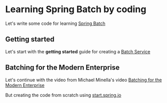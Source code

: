 # Learning Spring Batch by coding

Let's write some code for learning [Spring Batch](https://spring.io/projects/spring-batch)

## Getting started

Let's start with the **getting started** guide for creating a [Batch Service](https://spring.io/guides/gs/batch-processing/)

## Batching for the Modern Enterprise

Let's continue with the video from Michael Minella's video [Batching for the Modern Enterprise](https://www.youtube.com/watch?v=dIx81HYdpq4)

But creating the code from scratch using [start.spring.io](https://start.spring.io/)



